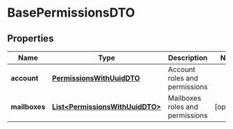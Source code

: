 

# BasePermissionsDTO


## Properties

| Name | Type | Description | Notes |
|------------ | ------------- | ------------- | -------------|
|**account** | [**PermissionsWithUuidDTO**](PermissionsWithUuidDTO.md) | Account roles and permissions |  |
|**mailboxes** | [**List&lt;PermissionsWithUuidDTO&gt;**](PermissionsWithUuidDTO.md) | Mailboxes roles and permissions |  [optional] |



